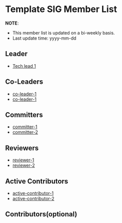 # Template SIG Member List

**NOTE**:

* This member list is updated on a bi-weekly basis.
* Last update time: yyyy-mm-dd

## Leader

* [Tech lead 1](Github-link-of-tech-lead-1)

## Co-Leaders
* [co-leader-1](Github-link-of-tech-lead-1)
* [co-leader-1](Github-link-of-tech-lead-2)


## Committers

* [committer-1](Github-link-of-committer-1)
* [committer-2](Github-link-of-committer-2)

## Reviewers

* [reviewer-1](Github-link-of-reviewer-1)
* [reviewer-2](Github-link-of-reviewer-2)


## Active Contributors

* [active-contributor-1](Github-link-of-active-contributor-1)
* [active-contributor-2](Github-link-of-active-contributor-2)


## Contributors(optional)